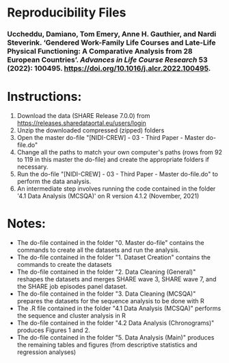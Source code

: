 # Reproducibility Files

### Uccheddu, Damiano, Tom Emery, Anne H. Gauthier, and Nardi Steverink. ‘Gendered Work-Family Life Courses and Late-Life Physical Functioning: A Comparative Analysis from 28 European Countries’. *Advances in Life Course Research* 53 (2022): 100495. https://doi.org/10.1016/j.alcr.2022.100495.


# Instructions: 
1. Download the data (SHARE Release 7.0.0) from https://releases.sharedataortal.eu/users/login
2. Unzip the downloaded compressed (zipped) folders
3. Open the master do-file "[NIDI-CREW] - 03 - Third Paper - Master do-file.do"
4. Change all the paths to match your own computer's paths (rows from 92 to 119 in this master the do-file) and create the appropriate folders if necessary. 
5. Run the do-file "[NIDI-CREW] - 03 - Third Paper - Master do-file.do" to perform the data analysis. 
6. An intermediate step involves running the code contained in the folder '4.1 Data Analysis (MCSQA)' on R version 4.1.2 (November, 2021)


# Notes: 
- The do-file contained in the folder "0. Master do-file" contains the commands to create all the datasets and run the analysis. 
- The do-file contained in the folder "1. Dataset Creation" contains the commands to create the datasets
- The do-file contained in the folder "2. Data Cleaning (General)" reshapes the datasets and merges SHARE wave 3, SHARE wave 7, and the SHARE job episodes panel dataset. 
- The do-file contained in the folder "3. Data Cleaning (MCSQA)" prepares the datasets for the sequence analysis to be done with R
- The .R file contained in the folder "4.1 Data Analysis (MCSQA)" performs the sequence and cluster analysis in R
- The do-file contained in the folder "4.2 Data Analysis (Chronograms)" produces Figures 1 and 2. 
- The do-file contained in the folder "5. Data Analysis (Main)" produces the remaining tables and figures (from descriptive statistics and regression analyses)
